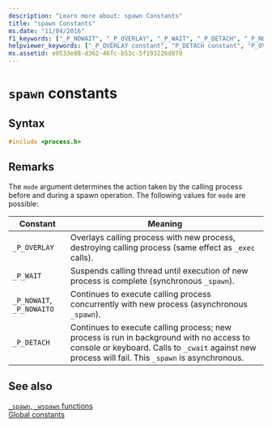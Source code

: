 ```yaml
---
description: "Learn more about: spawn Constants"
title: "spawn Constants"
ms.date: "11/04/2016"
f1_keywords: ["_P_NOWAIT", "_P_OVERLAY", "_P_WAIT", "_P_DETACH", "_P_NOWAITO"]
helpviewer_keywords: ["_P_OVERLAY constant", "P_DETACH constant", "P_OVERLAY constant", "P_NOWAIT constant", "_P_DETACH constant", "_P_NOWAIT constant", "_P_NOWAITO constant", "P_NOWAITO constant", "spawn constants", "P_WAIT constant", "_P_WAIT constant"]
ms.assetid: e0533e88-d362-46fc-b53c-5f193226d879
---
```

# `spawn` constants

## Syntax

```C
#include <process.h>
```

## Remarks

The `mode` argument determines the action taken by the calling process before and during a spawn operation. The following values for `mode` are possible:

| Constant | Meaning |
|---|---|
| `_P_OVERLAY` | Overlays calling process with new process, destroying calling process (same effect as `_exec` calls). |
| `_P_WAIT` | Suspends calling thread until execution of new process is complete (synchronous `_spawn`). |
| `_P_NOWAIT`, `_P_NOWAITO` | Continues to execute calling process concurrently with new process (asynchronous `_spawn`). |
| `_P_DETACH` | Continues to execute calling process; new process is run in background with no access to console or keyboard. Calls to `_cwait` against new process will fail. This `_spawn` is asynchronous. |

## See also

[`_spawn`, `_wspawn` functions](./spawn-wspawn-functions.md)\
[Global constants](./global-constants.md)
